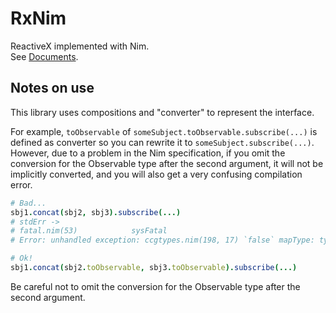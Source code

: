 # RxNim
ReactiveX implemented with Nim.  
See [Documents](https://panno8m.github.io/RxNim/rx.html).

## Notes on use

This library uses compositions and "converter" to represent the interface.

For example, `toObservable` of `someSubject.toObservable.subscribe(...)` is defined as converter so you can rewrite it to `someSubject.subscribe(...)`.
However, due to a problem in the Nim specification, if you omit the conversion for the Observable type after the second argument, it will not be implicitly converted, and you will also get a very confusing compilation error.

```nim
# Bad...
sbj1.concat(sbj2, sbj3).subscribe(...)
# stdErr ->
# fatal.nim(53)            sysFatal
# Error: unhandled exception: ccgtypes.nim(198, 17) `false` mapType: tyGenericInvocation [AssertionDefect]

# Ok!
sbj1.concat(sbj2.toObservable, sbj3.toObservable).subscribe(...)
```

Be careful not to omit the conversion for the Observable type after the second argument.
